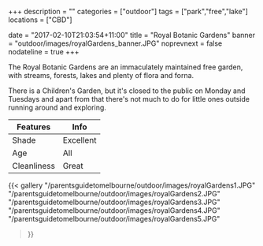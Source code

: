 +++
description = ""
categories = ["outdoor"]
tags = ["park","free","lake"]
locations = ["CBD"]

date = "2017-02-10T21:03:54+11:00"
title = "Royal Botanic Gardens"
banner = "outdoor/images/royalGardens_banner.JPG"
noprevnext = false
nodateline = true
+++

The Royal Botanic Gardens are an immaculately maintained free garden, with streams, forests, lakes and plenty of flora and forna.

There is a Children's Garden, but it's closed to the public on Monday and Tuesdays and apart from that there's not much to do for little ones outside running around and exploring.


Features  | Info
  ------------- | -------------
  Shade  | Excellent
  Age  | All
  Cleanliness | Great
  
{{< gallery
    "/parentsguidetomelbourne/outdoor/images/royalGardens1.JPG"
    "/parentsguidetomelbourne/outdoor/images/royalGardens2.JPG"
    "/parentsguidetomelbourne/outdoor/images/royalGardens3.JPG"
    "/parentsguidetomelbourne/outdoor/images/royalGardens4.JPG"
    "/parentsguidetomelbourne/outdoor/images/royalGardens5.JPG"
>}}
